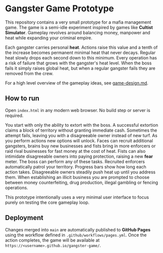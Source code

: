 # Gangster Game Prototype

This repository contains a very small prototype for a mafia management game. The game is a semi-idle experiment inspired by games like **Cultist Simulator**. Gameplay revolves around balancing money, manpower and heat while expanding your criminal empire.

Each gangster carries personal **heat**. Actions raise this value and a tenth of the increase becomes permanent minimal heat that never decays. Regular heat slowly drops each second down to this minimum. Every operation has a risk of failure that grows with the gangster's heat level. When the boss fails it simply raises global heat, but when a regular gangster fails they are removed from the crew.

For a high level overview of the gameplay ideas, see [game-design.md](game-design.md).

## How to run

Open `index.html` in any modern web browser. No build step or server is required.

You start with only the ability to extort with the boss. A successful extortion claims a block of territory without granting immediate cash. Sometimes the attempt fails, leaving you with a disagreeable owner instead of new turf. As you perform actions new options will unlock. Faces can recruit additional gangsters, brains buy new businesses and fists bring in more enforcers or raid rival businesses for fast money at the cost of heat. Fists can also intimidate disagreeable owners into paying protection, raising a new **fear** meter. The boss can perform any of these tasks. Recruited enforcers automatically patrol your territory. Progress bars show how long each action takes. Disagreeable owners steadily push heat up until you address them.
When establishing an illicit business you are prompted to choose between money counterfeiting, drug production, illegal gambling or fencing operations.

This prototype intentionally uses a very minimal user interface to focus purely on testing the core gameplay loop.

## Deployment

Changes merged into `main` are automatically published to **GitHub Pages**
using the workflow defined in `.github/workflows/pages.yml`. Once the action
completes, the game will be available at
`https://<username>.github.io/gangster-game/`.
